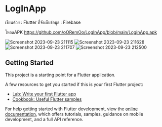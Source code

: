 # LogInApp
เขียนด้วย : Flutter 
ที่จัดเก็บข้อมูล : Firebase

โหลดAPK
https://github.com/oORemOo/LogInApp/blob/main/LoginApp.apk

![Screenshot 2023-09-23 211115](https://github.com/oORemOo/LogInApp/assets/102201333/e7490499-0fe1-411f-b51b-1c7d6d044caf)
![Screenshot 2023-09-23 211628](https://github.com/oORemOo/LogInApp/assets/102201333/58dd2b89-3e7d-4347-aa23-899a7de2a9c5)
![Screenshot 2023-09-23 211707](https://github.com/oORemOo/LogInApp/assets/102201333/87be57e7-5682-4d9c-8df9-8b4891632af6)
![Screenshot 2023-09-23 212500](https://github.com/oORemOo/LogInApp/assets/102201333/08c416b3-63a0-4bec-9bcf-480cbe91add8)



## Getting Started

This project is a starting point for a Flutter application.

A few resources to get you started if this is your first Flutter project:

- [Lab: Write your first Flutter app](https://docs.flutter.dev/get-started/codelab)
- [Cookbook: Useful Flutter samples](https://docs.flutter.dev/cookbook)

For help getting started with Flutter development, view the
[online documentation](https://docs.flutter.dev/), which offers tutorials,
samples, guidance on mobile development, and a full API reference.

